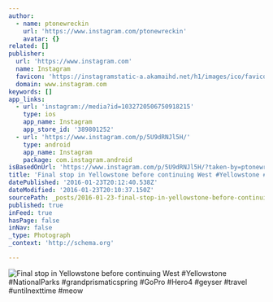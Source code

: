 ```yaml
---
author:
  - name: ptonewreckin
    url: 'https://www.instagram.com/ptonewreckin'
    avatar: {}
related: []
publisher:
  url: 'https://www.instagram.com'
  name: Instagram
  favicon: 'https://instagramstatic-a.akamaihd.net/h1/images/ico/favicon.ico/7cdab0872b15.ico'
  domain: www.instagram.com
keywords: []
app_links:
  - url: 'instagram://media?id=1032720506750918215'
    type: ios
    app_name: Instagram
    app_store_id: '389801252'
  - url: 'https://www.instagram.com/p/5U9dRNJl5H/'
    type: android
    app_name: Instagram
    package: com.instagram.android
isBasedOnUrl: 'https://www.instagram.com/p/5U9dRNJl5H/?taken-by=ptonewreckin'
title: 'Final stop in Yellowstone before continuing West #Yellowstone #NationalParks #grandprismaticspring #GoPro #Hero4 #geyser #travel #untilnexttime #meow'
datePublished: '2016-01-23T20:12:40.538Z'
dateModified: '2016-01-23T20:10:37.150Z'
sourcePath: _posts/2016-01-23-final-stop-in-yellowstone-before-continuing-west-yellowston.md
published: true
inFeed: true
hasPage: false
inNav: false
_type: Photograph
_context: 'http://schema.org'

---
```

![Final stop in Yellowstone before continuing West &num;Yellowstone &num;NationalParks &num;grandprismaticspring &num;GoPro &num;Hero4 &num;geyser &num;travel &num;untilnexttime &num;meow](https://scontent.cdninstagram.com/hphotos-xfp1/t51.2885-15/s640x640/sh0.08/e35/11190366_142721826060360_1117040253_n.jpg)